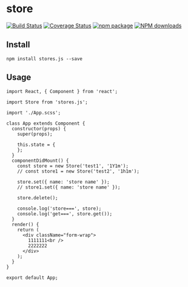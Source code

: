 # store 

[![Build Status](https://travis-ci.org/nevergiveup-j/storage.svg?branch=master)](https://www.travis-ci.org/nevergiveup-j/storage)
[![Coverage Status](https://coveralls.io/repos/github/nevergiveup-j/storage/badge.svg?branch=master)](https://coveralls.io/github/nevergiveup-j/storage?branch=master)
[![npm package](https://img.shields.io/npm/v/stores.js.svg)](https://www.npmjs.com/package/stores.js)
[![NPM downloads](https://img.shields.io/npm/dm/stores.js.svg)](https://www.npmjs.com/package/stores.js) 

## Install
```
npm install stores.js --save
```

## Usage
```
import React, { Component } from 'react';

import Store from 'stores.js';

import './App.scss';

class App extends Component {
  constructor(props) {
    super(props);

    this.state = {
    };
  }
  componentDidMount() {
    const store = new Store('test1', '1Y1m');
    // const store1 = new Store('test2', '1h1m');

    store.set({ name: 'store name' });
    // store1.set({ name: 'store name' });

    store.delete();

    console.log('store===', store);
    console.log('get===', store.get());
  }
  render() {
    return (
      <div className="form-wrap">
        1111111<br />
        2222222
      </div>
    );
  }
}

export default App;
```